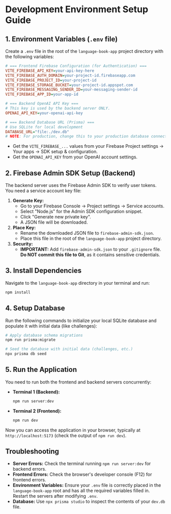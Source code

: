 # Development Environment Setup Guide

## 1. Environment Variables (`.env` file)

Create a `.env` file in the root of the `language-book-app` project directory with the following variables:

```ini
# === Frontend Firebase Configuration (for Authentication) ===
VITE_FIREBASE_API_KEY=your-api-key-here
VITE_FIREBASE_AUTH_DOMAIN=your-project-id.firebaseapp.com
VITE_FIREBASE_PROJECT_ID=your-project-id
VITE_FIREBASE_STORAGE_BUCKET=your-project-id.appspot.com
VITE_FIREBASE_MESSAGING_SENDER_ID=your-messaging-sender-id
VITE_FIREBASE_APP_ID=your-app-id

# === Backend OpenAI API Key ===
# This key is used by the backend server ONLY.
OPENAI_API_KEY=your-openai-api-key

# === Backend Database URL (Prisma) ===
# Use SQLite for local development
DATABASE_URL="file:./dev.db"
# NOTE: For production, change this to your production database connection string (e.g., PostgreSQL).
```

- Get the `VITE_FIREBASE_...` values from your Firebase Project settings → Your apps → SDK setup & configuration.
- Get the `OPENAI_API_KEY` from your OpenAI account settings.

## 2. Firebase Admin SDK Setup (Backend)

The backend server uses the Firebase Admin SDK to verify user tokens. You need a service account key file:

1.  **Generate Key:**
    - Go to your Firebase Console → Project settings → Service accounts.
    - Select "Node.js" for the Admin SDK configuration snippet.
    - Click "Generate new private key".
    - A JSON file will be downloaded.
2.  **Place Key:**
    - Rename the downloaded JSON file to `firebase-admin-sdk.json`.
    - Place this file in the root of the `language-book-app` project directory.
3.  **Security:**
    - **IMPORTANT:** Add `firebase-admin-sdk.json` to your `.gitignore` file. **Do NOT commit this file to Git**, as it contains sensitive credentials.

## 3. Install Dependencies

Navigate to the `language-book-app` directory in your terminal and run:

```bash
npm install
```

## 4. Setup Database

Run the following commands to initialize your local SQLite database and populate it with initial data (like challenges):

```bash
# Apply database schema migrations
npm run prisma:migrate

# Seed the database with initial data (challenges, etc.)
npx prisma db seed
```

## 5. Run the Application

You need to run both the frontend and backend servers concurrently:

- **Terminal 1 (Backend):**
  ```bash
  npm run server:dev
  ```
- **Terminal 2 (Frontend):**
  ```bash
  npm run dev
  ```

Now you can access the application in your browser, typically at `http://localhost:5173` (check the output of `npm run dev`).

## Troubleshooting

- **Server Errors:** Check the terminal running `npm run server:dev` for backend errors.
- **Frontend Errors:** Check the browser's developer console (F12) for frontend errors.
- **Environment Variables:** Ensure your `.env` file is correctly placed in the `language-book-app` root and has all the required variables filled in. Restart the servers after modifying `.env`.
- **Database:** Use `npx prisma studio` to inspect the contents of your `dev.db` file.
